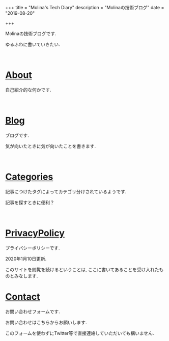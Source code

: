 +++
title = "Molina's Tech Diary"
description = "Molinaの技術ブログ"
date = "2019-08-20"

+++

Molinaの技術ブログです.

ゆるふわに書いていきたい.

<br/>

# [About](/about)
自己紹介的な何かです.

<br/>

# [Blog](/blog)
ブログです.

気が向いたときに気が向いたことを書きます.

<br/>

# [Categories](/categories)
記事につけたタグによってカテゴリ分けされているようです.

記事を探すときに便利？

<br/>

# [PrivacyPolicy](/privacypolicy)
プライバシーポリシーです.

2020年1月10日更新. 

このサイトを閲覧を続けるということは, ここに書いてあることを受け入れたものとみなします.

# [Contact](/contact)
お問い合わせフォームです.

お問い合わせはこちらからお願いします. 

このフォームを使わずにTwitter等で直接連絡していただいても構いません.